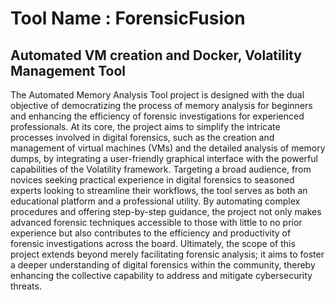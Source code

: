 # Tool Name : ForensicFusion
## Automated VM creation and Docker, Volatility Management Tool


The Automated Memory Analysis Tool project is designed with the dual objective of democratizing the process of memory analysis for beginners and enhancing the efficiency of forensic investigations for experienced professionals. At its core, the project aims to simplify the intricate processes involved in digital forensics, such as the creation and management of virtual machines (VMs) and the detailed analysis of memory dumps, by integrating a user-friendly graphical interface with the powerful capabilities of the Volatility framework. Targeting a broad audience, from novices seeking practical experience in digital forensics to seasoned experts looking to streamline their workflows, the tool serves as both an educational platform and a professional utility. By automating complex procedures and offering step-by-step guidance, the project not only makes advanced forensic techniques accessible to those with little to no prior experience but also contributes to the efficiency and productivity of forensic investigations across the board. Ultimately, the scope of this project extends beyond merely facilitating forensic analysis; it aims to foster a deeper understanding of digital forensics within the community, thereby enhancing the collective capability to address and mitigate cybersecurity threats.
